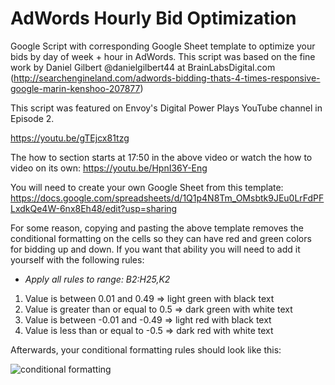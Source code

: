 # AdWords Hourly Bid Optimization
Google Script with corresponding Google Sheet template to optimize your bids by day of week + hour in AdWords. This script was based on the fine work by Daniel Gilbert @danielgilbert44 at BrainLabsDigital.com (http://searchengineland.com/adwords-bidding-thats-4-times-responsive-google-marin-kenshoo-207877)

This script was featured on Envoy's Digital Power Plays YouTube channel in Episode 2.

https://youtu.be/gTEjcx81tzg

The how to section starts at 17:50 in the above video or watch the how to video on its own: https://youtu.be/HpnI36Y-Eng

You will need to create your own Google Sheet from this template: https://docs.google.com/spreadsheets/d/1Q1p4N8Tm_OMsbtk9JEu0LrFdPFLxdkQe4W-6nx8Eh48/edit?usp=sharing

For some reason, copying and pasting the above template removes the conditional formatting on the cells so they can have red and green colors for bidding up and down. If you want that ability you will need to add it yourself with the following rules:

* _Apply all rules to range: B2:H25,K2_

1. Value is between 0.01 and 0.49 => light green with black text
2. Value is greater than or equal to 0.5 => dark green with white text
3. Value is between -0.01 and -0.49 => light red with black text
4. Value is less than or equal to -0.5 => dark red with white text

Afterwards, your conditional formatting rules should look like this:

![conditional formatting](http://i.imgur.com/3pZ2Ult.png)
